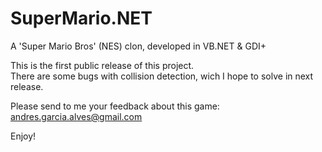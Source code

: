# SuperMario.NET

A 'Super Mario Bros' (NES) clon, developed in VB.NET & GDI+

This is the first public release of this project.  
There are some bugs with collision detection, wich I hope to solve in next release.  

Please send to me your feedback about this game: andres.garcia.alves@gmail.com

Enjoy!
